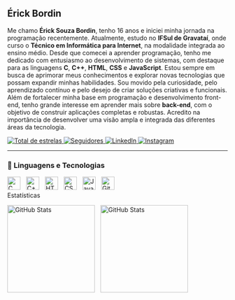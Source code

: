 ## Érick Bordin

Me chamo **Érick Souza Bordin**, tenho 16 anos e iniciei minha jornada na programação recentemente. Atualmente, estudo no **IFSul de Gravataí**, onde curso o **Técnico em Informática para Internet**, na modalidade integrada ao ensino médio.
Desde que comecei a aprender programação, tenho me dedicado com entusiasmo ao desenvolvimento de sistemas, com destaque para as linguagens **C**, **C++**, **HTML**, **CSS** e **JavaScript**. Estou sempre em busca de aprimorar meus conhecimentos e explorar novas tecnologias que possam expandir minhas habilidades.
Sou movido pela curiosidade, pelo aprendizado contínuo e pelo desejo de criar soluções criativas e funcionais. Além de fortalecer minha base em programação e desenvolvimento front-end, tenho grande interesse em aprender mais sobre **back-end**, com o objetivo de construir aplicações completas e robustas. Acredito na importância de desenvolver uma visão ampla e integrada das diferentes áreas da tecnologia.

<p align="left">
    <a href="https://github.com/erickbordin?tab=repositories&sort=stargazers">
        <img 
            alt="Total de estrelas" 
            title="Total de estrelas no GitHub" 
            src="https://custom-icon-badges.demolab.com/github/stars/erickbordin?color=55960c&style=for-the-badge&labelColor=488207&logo=star&label=Estrelas"
        />
    </a>
    <a href="https://github.com/erickbordin?tab=followers">
        <img 
            alt="Seguidores" 
            title="Me siga no GitHub" 
            src="https://custom-icon-badges.demolab.com/github/followers/erickbordin?color=236ad3&labelColor=1155ba&style=for-the-badge&logo=github&label=Seguidores&logoColor=white"
        />
    </a>
    <a href="https://www.linkedin.com/in/erick-bordin/">
        <img 
            alt="LinkedIn" 
            title="Conecte-se comigo no LinkedIn"
            src="https://img.shields.io/badge/LinkedIn-Conecte--se-0A66C2?style=for-the-badge&logo=linkedin&logoColor=white"
        />
    </a>
    <a href="https://www.instagram.com/erick.sbordin/">
        <img 
            alt="Instagram" 
            title="Me acompanhe no Instagram"
            src="https://img.shields.io/badge/Instagram-Seguir-E4405F?style=for-the-badge&logo=instagram&logoColor=white"
        />
    </a>
</p>

---

### 🤖 Linguagens e Tecnologias

<img 
    align="left" 
    alt="C"
    title="C"
    width="30px"
    style="padding-right: 10px; vertical-align: middle;" 
    src="https://cdn.jsdelivr.net/gh/devicons/devicon/icons/c/c-original.svg" 
/>
<img 
    align="left" 
    alt="C++"
    title="C++"
    width="30px"
    style="padding-right: 10px; vertical-align: middle;" 
    src="https://cdn.jsdelivr.net/gh/devicons/devicon/icons/cplusplus/cplusplus-original.svg" 
/>
<img 
    align="left" 
    alt="HTML"
    title="HTML"
    width="30px"
    style="padding-right: 10px; vertical-align: middle;" 
    src="https://cdn.jsdelivr.net/gh/devicons/devicon/icons/html5/html5-original.svg" 
/>
<img 
    align="left" 
    alt="CSS"
    title="CSS"
    width="30px"
    style="padding-right: 10px; vertical-align: middle;" 
    src="https://cdn.jsdelivr.net/gh/devicons/devicon/icons/css3/css3-original.svg" 
/>
<img 
    align="left" 
    alt="JavaScript"
    title="JavaScript"
    width="30px"
    style="padding-right: 10px; vertical-align: middle;" 
    src="https://cdn.jsdelivr.net/gh/devicons/devicon/icons/javascript/javascript-original.svg" 
/>
<img 
    align="left" 
    alt="Git"
    title="Git"
    width="30px"
    style="padding-right: 10px; vertical-align: middle;" 
    src="https://cdn.jsdelivr.net/gh/devicons/devicon/icons/git/git-original.svg" 
/>

<br/>
<br/>
 Estatísticas
<p> <img align="left" alt="GitHub Stats" height="200" style="padding-right: 10px;" src="https://github-readme-stats.vercel.app/api?username=SeuUsuarioGitHub&show_icons=true&theme=tokyonight&include_all_commits=true&locale=pt-br" />
<img align="left" alt="GitHub Stats" height="200" src="https://github-readme-stats.vercel.app/api/top-langs/?username=SeuUsuarioGitHub&theme=tokyonight&layout=compact&custom_title=Tecnologias&langs_count=9" />

</p>
